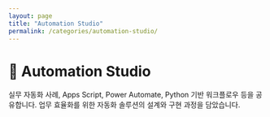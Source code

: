 ```yaml
---
layout: page
title: "Automation Studio"
permalink: /categories/automation-studio/
---
```


# 🤖 Automation Studio
실무 자동화 사례, Apps Script, Power Automate, Python 기반 워크플로우 등을 공유합니다. 업무 효율화를 위한 자동화 솔루션의 설계와 구현 과정을 담았습니다. 